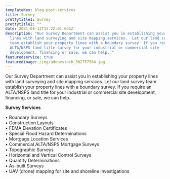 ```yaml
---
templateKey: blog-post-services
title: Survey
prettytitle1: Survey
prettytitle2: ""
date: 2021-08-12T15:22:01.655Z
description: "Our Survey Department can assist you in establishing your property
  lines with land surveying and site mapping services.  Let our land surveying
  team establish your property lines with a boundary survey  If you require  an
  ALTA/NSPS land title survey for your industrial or commercial site
  development, financing or sale, we can help. "
featuredservice: true
featuredimage: /img/adobestock_302757584.jpg
---
```

Our Survey Department can assist you in establishing your property lines with land surveying and site mapping services. Let our land survey team establish your property lines with a boundary survey. If you require an ALTA/NSPS land title for your industrial or commercial site development, financing, or sale, we can help.

**Survey Services**

• Boundary Surveys\
• Construction Layouts\
• FEMA Elevation Certificates\
• Special Flood Hazard Determinations\
• Mortgage Location Services\
• Commercial ALTA/NSPS Mortgage Surveys\
 • Topographic Surveys\
• Horizontal and Vertical Control Surveys\
• Quantity Determinations\
• As-built Surveys\
• UAV (drone) mapping for site and shoreline investigations